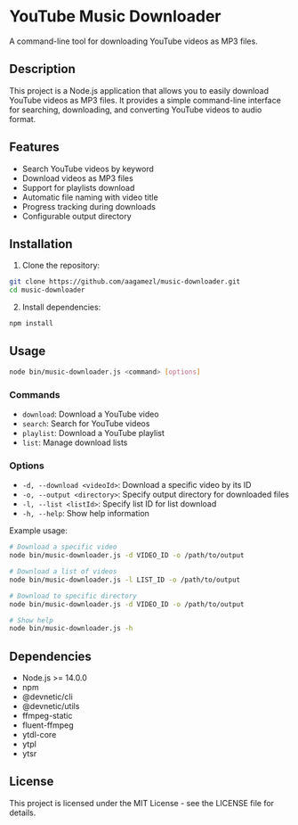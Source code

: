 # YouTube Music Downloader

A command-line tool for downloading YouTube videos as MP3 files.

## Description

This project is a Node.js application that allows you to easily download YouTube videos as MP3 files. It provides a simple command-line interface for searching, downloading, and converting YouTube videos to audio format.

## Features

- Search YouTube videos by keyword
- Download videos as MP3 files
- Support for playlists download
- Automatic file naming with video title
- Progress tracking during downloads
- Configurable output directory

## Installation

1. Clone the repository:
```bash
git clone https://github.com/aagamezl/music-downloader.git
cd music-downloader
```

2. Install dependencies:
```bash
npm install
```

## Usage

```bash
node bin/music-downloader.js <command> [options]
```

### Commands

- `download`: Download a YouTube video
- `search`: Search for YouTube videos
- `playlist`: Download a YouTube playlist
- `list`: Manage download lists

### Options

- `-d, --download <videoId>`: Download a specific video by its ID
- `-o, --output <directory>`: Specify output directory for downloaded files
- `-l, --list <listId>`: Specify list ID for list download
- `-h, --help`: Show help information

Example usage:
```bash
# Download a specific video
node bin/music-downloader.js -d VIDEO_ID -o /path/to/output

# Download a list of videos
node bin/music-downloader.js -l LIST_ID -o /path/to/output

# Download to specific directory
node bin/music-downloader.js -d VIDEO_ID -o /path/to/output

# Show help
node bin/music-downloader.js -h
```

## Dependencies

- Node.js >= 14.0.0
- npm
- @devnetic/cli
- @devnetic/utils
- ffmpeg-static
- fluent-ffmpeg
- ytdl-core
- ytpl
- ytsr

## License

This project is licensed under the MIT License - see the LICENSE file for details.
